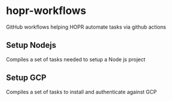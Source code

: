 # hopr-workflows

GitHub workflows helping HOPR automate tasks via github actions

## Setup Nodejs

Compiles a set of tasks needed to setup a Node js project


## Setup GCP

Compiles a set of tasks to install and authenticate against GCP